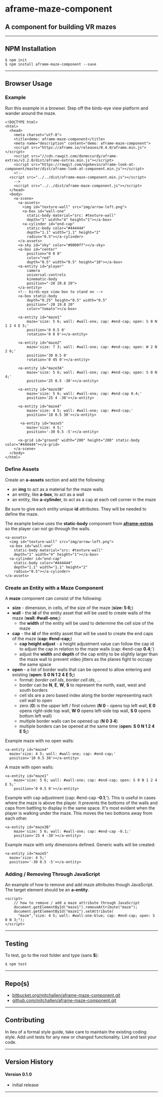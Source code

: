 
aframe-maze-component
==
A component for building VR mazes
--
* * *
## NPM Installation

    $ npm init
    $ npm install aframe-maze-component --save
  
* * *

## Browser Usage

### Example

Run this example in a browser. Step off the birds-eye view platform and wander around the maze.

    <!DOCTYPE html>
    <html>
      <head>
        <meta charset="utf-8">
        <title>demo: aframe-maze-component</title>
        <meta name="description" content="demo: aframe-maze-component">
        <script src="https://aframe.io/releases/0.4.0/aframe.min.js"></script>
        <script src="//cdn.rawgit.com/donmccurdy/aframe-extras/v3.2.0/dist/aframe-extras.min.js"></script>
        <script src="https://rawgit.com/ngokevin/aframe-look-at-component/master/dist/aframe-look-at-component.min.js"></script> 
        <!-- 
      <script src="../../dist/aframe-maze-component.min.js"></script> 
        -->
        <script src="../../dist/aframe-maze-component.js"></script>
      </head>
      <body>
        <a-scene>
          <a-assets>
            <img id="texture-wall" src="img/arrow-left.png">
            <a-box id="wall-one" 
              static-body material="src: #texture-wall" 
              depth="1" width="4" height="1"></a-box>
            <a-cylinder id="end-cap"
              static-body color="#444444" 
              depth="1.1" width="1.1" height="2"
              radius="0.5"></a-cylinder>
          </a-assets>
          <a-sky id="sky" color="#0000ff"></a-sky>
          <a-box id="center" 
              position="0 0 0"
              color="red" 
              depth="0.5" width="0.5" height="10"></a-box>
          <a-entity id="player"
              camera
              universal-controls
              kinematic-body
              position="-20 20.8 20">
          </a-entity>
          <!-- birds-eye view box to stand on -->
          <a-box static-body 
              depth="0.25" height="0.5" width="0.5" 
              position="-20 19.8 20"
              color="tomato"></a-box>

          <a-entity id="maze1" 
              maze='size: 5 6; wall: #wall-one; cap: #end-cap; open: S 0 N 1 2 4 E 5;' 
              position='0 0.5 0'
              rotation='0 0 0'></a-entity>

          <a-entity id="maze2" 
              maze='size: 7 3; wall: #wall-one; cap: #end-cap; open: W 2 N 2 6;' 
              position='30 0.5 0'
              rotation='0 45 0'></a-entity>

          <a-entity id="maze3A" 
              maze='size: 5 6; wall: #wall-one; cap: #end-cap; open: S 0 N 4;' 
              position='25 0.5 -30'></a-entity>

          <a-entity id="maze3B" 
              maze='size: 5 6; wall: #wall-one; cap: #end-cap 0.4;' 
              position='25 4 -30'></a-entity>
              
          <a-entity id="maze4" 
              maze='size: 4 5; wall: #wall-one; cap: #end-cap;' 
              position='10 0.5 30'></a-entity>
              
           <a-entity id="maze5" 
              maze='size: 4 5;' 
              position='-30 0.5 -5'></a-entity>

          <a-grid id="ground" width="200" height="200" static-body color="#444444"></a-grid>
        </a-scene>
      </body>
    </html>
    
### Define Assets

Create an __a-assets__ section and add the following:

* an __img__ to act as a material for the maze walls
* an entity, like __a-box__, to act as a wall
* an entity, like __a-cylinder__, to act as a cap at each cell corner in the maze

Be sure to give each entity unique __id__ attributes. They will be needed to define the maze.

The example below uses the __static-body__ component from __[aframe-extras](https://github.com/donmccurdy/aframe-extras)__ so the player can not go through the walls.

    <a-assets>
      <img id="texture-wall" src="img/arrow-left.png">
      <a-box id="wall-one" 
        static-body material="src: #texture-wall" 
        depth="1" width="4" height="1"></a-box>
      <a-cylinder id="end-cap"
        static-body color="#444444" 
        depth="1.1" width="1.1" height="2"
        radius="0.5"></a-cylinder>
    </a-assets>

### Create an Entity with a Maze Component

A __maze__ component can consist of the following:

* __size__ - dimension, in cells, of the size of the maze (__size: 5 6;__)
* __wall__ - the __id__ of the entity asset that will be used to create walls of the maze (__wall: #wall-one;__)
  * the __width__ of the entity will be used to determine the cell size of the maze
* __cap__ - the __id__ of the entity asset that will be used to create the end caps of the maze (__cap: #end-cap;__)
  * __cap height adjust__ - a height adjustment value can follow the cap id to adjust the cap in relation to the maze walls (cap: #end-cap __0.4__;')
  * adjust the __width__ and __depth__ of the cap entity to be slightly larger than the maze wall to prevent video jitters as the planes fight to occupy the same space
* __open__ - a list of border walls that can be opened to allow entering and existing (__open: S 0 N 1 2 4 E 5;__)
  * format: *border cell ids*, *border cell ids*, ...
  * border can be __N__, __E__, __W__, __S__ to represent the north, east, west and south borders
  * cell ids are a zero based index along the border representing each cell wall to open
  * zero (__0__) is the upper left / first column (__N 0__ - opens top left wall, __E 0__ opens right-side top wall, __W 0__ opens left-side top wall, __S 0__ opens bottom left wall)
  * multiple border walls can be opened up (__N 0 3 4__)
  * multiple borders can be opened at the same time (__open: S 0 N 1 2 4 E 5;__)

Example maze with no open walls:

    <a-entity id="maze4" 
      maze='size: 4 5; wall: #wall-one; cap: #end-cap;' 
      position='10 0.5 30'></a-entity>

A maze with open walls:

    <a-entity id="maze1" 
        maze='size: 5 6; wall: #wall-one; cap: #end-cap; open: S 0 N 1 2 4 E 5;' 
        position='0 0.5 0'></a-entity>
        
Example with cap adjustment (cap: #end-cap __-0.1__;'). This is useful in cases where the maze is above the player. It prevents the bottoms of the walls and caps from battling to display in the same space. It's most evident when the player is walking under the maze. This moves the two bottoms away from each other.
          
    <a-entity id="maze3B" 
        maze='size: 5 6; wall: #wall-one; cap: #end-cap -0.1;' 
        position='25 4 -30'></a-entity>
        
Example maze with only dimensions defined. Generic walls will be created:

    <a-entity id="maze5" 
      maze='size: 4 5;' 
      position='-30 0.5 -5'></a-entity>
      
### Adding / Removing Through JavaScript

An example of how to remove and add maze attributes though JavaScript. The target element should be an __a-entity__.

    <script>
        // how to remove / add a maze attribute through JavaScript
        document.getElementById("maze1").removeAttribute("maze");
        document.getElementById("maze1").setAttribute(
          "maze","size: 4 5; wall: #wall-one-blue; cap: #end-cap; open: S 0 N 3;");
    </script>
      
* * *

## Testing

To test, go to the root folder and type (sans __$__):

    $ npm test
   
* * *
 
## Repo(s)

* [bitbucket.org/mitchallen/aframe-maze-component.git](https://bitbucket.org/mitchallen/aframe-maze-component.git)
* [github.com/mitchallen/aframe-maze-component.git](https://github.com/mitchallen/aframe-maze-component.git)

* * *

## Contributing

In lieu of a formal style guide, take care to maintain the existing coding style.
Add unit tests for any new or changed functionality. Lint and test your code.

* * *

## Version History

#### Version 0.1.0 

* initial release

* * *
